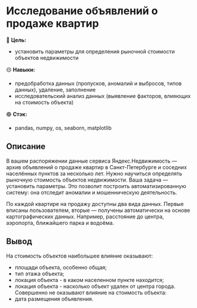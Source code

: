 # Исследование объявлений о продаже квартир

🔴 **Цель:**
  - установить параметры для определения рыночной стоимости объектов недвижимости

🟡 **Навыки:**
  - предобработка данных (пропусков, аномалий и выбросов, типов данных), удаление, заполнение
  - исследовательский анализ данных (выявление факторов, влияющих на стоимость объекта)

🟢 **Стэк:**
  - pandas, numpy, os, seaborn, matplotlib

## Описание
В вашем распоряжении данные сервиса Яндекс.Недвижимость — архив объявлений о продаже квартир в Санкт-Петербурге и соседних населённых пунктов за несколько лет. Нужно научиться определять рыночную стоимость объектов недвижимости. Ваша задача — установить параметры. Это позволит построить автоматизированную систему: она отследит аномалии и мошенническую деятельность.

По каждой квартире на продажу доступны два вида данных. Первые вписаны пользователем, вторые — получены автоматически на основе картографических данных. Например, расстояние до центра, аэропорта, ближайшего парка и водоёма.

## Вывод

На стоимость объектов наибольшее влияние оказывают:
- площади объекта, особенно общая;
- тип этажа объекта;
- локация объекта - в каком населенном пункте находится;
- локация объекта - насколько объект удален от центра города.
Совершенно не оказывают влияние на стоимость объекта:
- дата размещения объявления.
